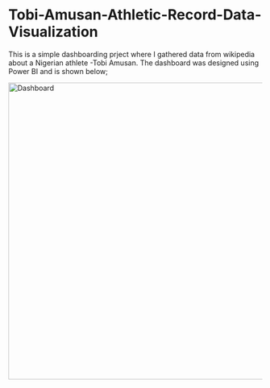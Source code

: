# Tobi-Amusan-Athletic-Record-Data-Visualization

This is a simple dashboarding prject where I gathered data from wikipedia about a Nigerian athlete -Tobi Amusan.
The dashboard was designed using Power BI and is shown below;

<img width="590" alt="Dashboard" src="https://user-images.githubusercontent.com/104560999/191946759-8f40f494-a3f6-4d60-a774-e2d0b272b9c5.png">
